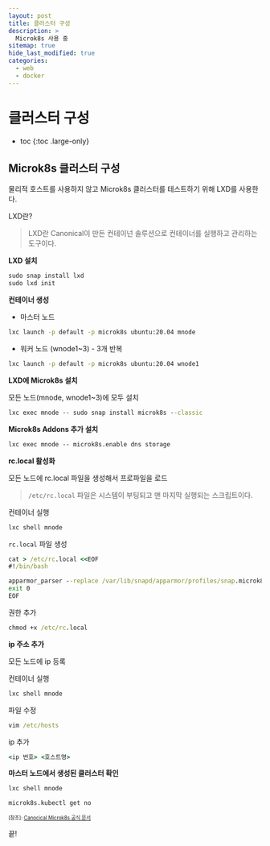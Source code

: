 ```yaml
---
layout: post
title: 클러스터 구성
description: >
  Microk8s 사용 중
sitemap: true
hide_last_modified: true
categories:
  - web
  - docker
---
```


# 클러스터 구성

* toc
{:toc .large-only}

## Microk8s 클러스터 구성

물리적 호스트를 사용하지 않고 Microk8s 클러스터를 테스트하기 위해 LXD를 사용한다.

LXD란?

> LXD란 Canonical이 만든 컨테이넌 솔루션으로 컨테이너를 실행하고 관리하는 도구이다.

**LXD 설치**

```cmd
sudo snap install lxd
sudo lxd init
```

**컨테이너 생성**

- 마스터 노드
```cmd
lxc launch -p default -p microk8s ubuntu:20.04 mnode
```

- 워커 노드 (wnode1~3) - 3개 반복
```cmd
lxc launch -p default -p microk8s ubuntu:20.04 wnode1
```


**LXD에 Microk8s 설치**

모든 노드(mnode, wnode1~3)에 모두 설치
```cmd
lxc exec mnode -- sudo snap install microk8s --classic
```

**Microk8s Addons 추가 설치**

```cmd
lxc exec mnode -- microk8s.enable dns storage
```

**rc.local 활성화**

모든 노드에 rc.local 파일을 생성해서 프로파일을 로드

> `/etc/rc.local` 파일은 시스템이 부팅되고 맨 마지막 실행되는 스크립트이다.

컨테이너 실행

```cmd
lxc shell mnode
```

`rc.local` 파일 생성
```cmd
cat > /etc/rc.local <<EOF
#!/bin/bash

apparmor_parser --replace /var/lib/snapd/apparmor/profiles/snap.microk8s.*
exit 0
EOF
```

권한 추가

```cmd
chmod +x /etc/rc.local
```

**ip 주소 추가**

모든 노드에 ip 등록

컨테이너 실행

```cmd
lxc shell mnode
```

파일 수정
```cmd
vim /etc/hosts
```

ip 추가

```cmd
<ip 번호> <호스트명>
```

**마스터 노드에서 생성된 클러스터 확인**

```cmd
lxc shell mnode
```

```cmd
microk8s.kubectl get no
```

<span style="font-size:70%">[참조]: [Canocical Microk8s 공식 문서](https://microk8s.io/docs/)

끝!
